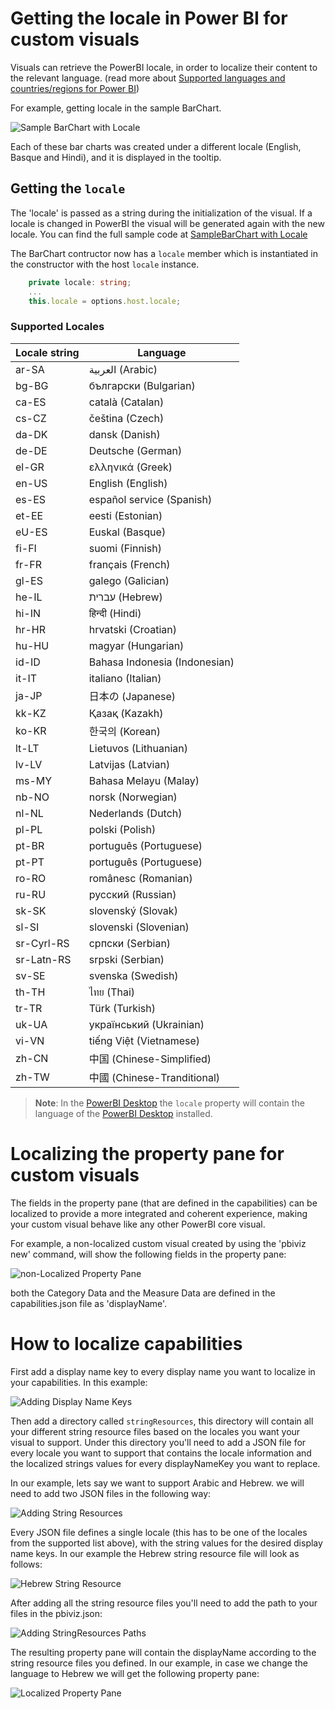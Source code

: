 # Getting the locale in Power BI for custom visuals 

Visuals can retrieve the PowerBI locale, in order to localize their content to the relevant language.
(read more about [Supported languages and countries/regions for Power BI](https://powerbi.microsoft.com/en-us/documentation/powerbi-supported-languages/))

For example, getting locale in the sample BarChart.

![Sample BarChart with Locale](../images/LocaleInSampleBarChart.png)

Each of these bar charts was created under a different locale (English, Basque and Hindi), and it is displayed in the tooltip.

## Getting the `locale`

The 'locale' is passed as a string during the initialization of the visual. If a locale is changed in PowerBI the visual will be generated again with the new locale.
You can find the full sample code at [SampleBarChart with Locale](https://github.com/Microsoft/PowerBI-visuals-sampleBarChart/commit/388670c71a873bf7412e771164ea3cbb8522a63e)

The BarChart contructor now has a `locale` member which is instantiated in the constructor with the host `locale` instance.

```typescript
    private locale: string;
    ...
    this.locale = options.host.locale;
```

### Supported Locales
Locale string | Language
--------------|----------------------
ar-SA | العربية (Arabic)
bg-BG | български (Bulgarian)
ca-ES | català (Catalan)
cs-CZ | čeština (Czech)
da-DK | dansk (Danish)
de-DE | Deutsche (German)
el-GR | ελληνικά (Greek)
en-US | English (English)
es-ES | español service (Spanish)
et-EE | eesti (Estonian)
eU-ES | Euskal (Basque)
fi-FI | suomi (Finnish)
fr-FR | français (French)
gl-ES | galego (Galician)
he-IL | עברית (Hebrew)
hi-IN | हिन्दी (Hindi)
hr-HR | hrvatski (Croatian)
hu-HU | magyar (Hungarian)
id-ID | Bahasa Indonesia (Indonesian)
it-IT | italiano (Italian)
ja-JP | 日本の (Japanese)
kk-KZ | Қазақ (Kazakh)
ko-KR | 한국의 (Korean)
lt-LT | Lietuvos (Lithuanian)
lv-LV | Latvijas (Latvian)
ms-MY | Bahasa Melayu (Malay)
nb-NO | norsk (Norwegian)
nl-NL | Nederlands (Dutch)
pl-PL | polski (Polish)
pt-BR | português (Portuguese)
pt-PT | português (Portuguese)
ro-RO | românesc (Romanian)
ru-RU | русский (Russian)
sk-SK | slovenský (Slovak)
sl-SI | slovenski (Slovenian)
sr-Cyrl-RS | српски (Serbian)
sr-Latn-RS | srpski (Serbian)
sv-SE | svenska (Swedish)
th-TH | ไทย (Thai)
tr-TR | Türk (Turkish)
uk-UA | український (Ukrainian)
vi-VN | tiếng Việt (Vietnamese)
zh-CN | 中国 (Chinese-Simplified)
zh-TW | 中國 (Chinese-Tranditional)

> **Note**: In the [PowerBI Desktop](https://www.microsoft.com/en-us/download/details.aspx?id=45331) the `locale` property will contain the language of the [PowerBI Desktop](https://www.microsoft.com/en-us/download/details.aspx?id=45331) installed.

# Localizing the property pane for custom visuals

The fields in the property pane (that are defined in the capabilities) can be localized to provide a more integrated and coherent experience, making your custom visual behave like any other PowerBI core visual.

For example, a non-localized custom visual created by using the 'pbiviz new' command,
will show the following fields in the property pane:

![non-Localized Property Pane](../images/propertyPane.png)

both the Category Data and the Measure Data are defined in the capabilities.json file as 'displayName'.

# How to localize capabilities

First add a display name key to every display name you want to localize in your capabilities.
In this example:

![Adding Display Name Keys](../images/displayNameKey.png)

Then add a directory called `stringResources`, this directory will contain all your different string resource files based on the locales you want your visual to support.
Under this directory you'll need to add a JSON file for every locale you want to support that contains the locale information and the localized strings values for every displayNameKey you want to replace.

In our example, lets say we want to support Arabic and Hebrew.
we will need to add two JSON files in the following way:

![Adding String Resources](../images/stringResourcesFiles.png)

Every JSON file defines a single locale (this has to be one of the locales from the supported list above),
with the string values for the desired display name keys.
In our example the Hebrew string resource file will look as follows:

![Hebrew String Resource](../images/hebrewStringResource.png)

After adding all the string resource files you'll need to add the path to your files in the pbiviz.json:

![Adding StringResources Paths](../images/stringResourcePath.png)

The resulting property pane will contain the displayName according to the string resource files you defined.
In our example, in case we change the language to Hebrew we will get the following property pane:

![Localized Property Pane](../images/localizedPropertyPane.png)

